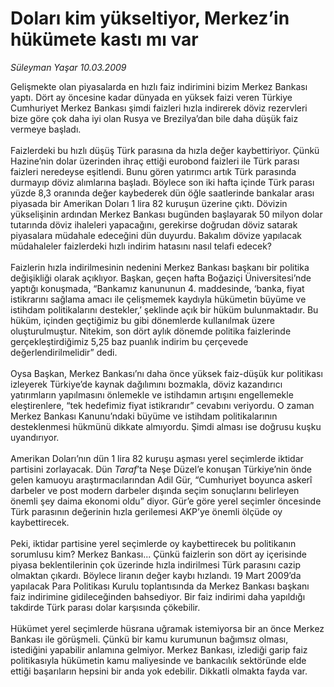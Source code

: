 # Doları kim yükseltiyor, Merkez’in hükümete kastı mı var

*Süleyman Yaşar 10.03.2009*

<div class="taraf_structure_2col_1zq">
<div class="margen_n">



 <p>Gelişmekte olan piyasalarda en hızlı faiz indirimini bizim Merkez Bankası yaptı. Dört ay öncesine kadar dünyada en yüksek faizi veren Türkiye Cumhuriyet Merkez Bankası şimdi faizleri hızla indirerek döviz rezervleri bize göre çok daha iyi olan Rusya ve Brezilya’dan bile daha düşük faiz vermeye başladı. <br/><br/>Faizlerdeki bu hızlı düşüş Türk parasına da hızla değer kaybettiriyor. Çünkü Hazine’nin dolar üzerinden ihraç ettiği eurobond faizleri ile Türk parası faizleri neredeyse eşitlendi. Bunu gören yatırımcı artık Türk parasında durmayıp döviz alımlarına başladı. Böylece son iki hafta içinde Türk parası yüzde 8,3 oranında değer kaybederek dün öğle saatlerinde bankalar arası piyasada bir Amerikan Doları 1 lira 82 kuruşun üzerine çıktı. Dövizin yükselişinin ardından Merkez Bankası bugünden başlayarak 50 milyon dolar tutarında döviz ihaleleri yapacağını, gerekirse doğrudan döviz satarak piyasalara müdahale edeceğini dün duyurdu. Bakalım dövize yapılacak müdahaleler faizlerdeki hızlı indirim hatasını nasıl telafi edecek? <br/><br/>Faizlerin hızla indirilmesinin nedenini Merkez Bankası başkanı bir politika değişikliği olarak açıklıyor. Başkan, geçen hafta Boğaziçi Üniversitesi’nde yaptığı konuşmada, “Bankamız kanununun 4. maddesinde, ‘banka, fiyat istikrarını sağlama amacı ile çelişmemek kaydıyla hükümetin büyüme ve istihdam politikalarını destekler,’ şeklinde açık bir hüküm bulunmaktadır. Bu hüküm, içinden geçtiğimiz bu gibi dönemlerde kullanılmak üzere oluşturulmuştur. Nitekim, son dört aylık dönemde politika faizlerinde gerçekleştirdiğimiz 5,25 baz puanlık indirim bu çerçevede değerlendirilmelidir” dedi. <br/><br/>Oysa Başkan, Merkez Bankası’nı daha önce yüksek faiz-düşük kur politikası izleyerek Türkiye’de kaynak dağılımını bozmakla, döviz kazandırıcı yatırımların yapılmasını önlemekle ve istihdamın artışını engellemekle eleştirenlere, “tek hedefimiz fiyat istikrarıdır” cevabını veriyordu. O zaman Merkez Bankası Kanunu’ndaki büyüme ve istihdam politikalarının desteklenmesi hükmünü dikkate almıyordu. Şimdi alması ise doğrusu kuşku uyandırıyor. <br/><br/>Amerikan Doları’nın dün 1 lira 82 kuruşu aşması yerel seçimlerde iktidar partisini zorlayacak. Dün <i>Taraf</i>’ta Neşe Düzel’e konuşan Türkiye’nin önde gelen kamuoyu araştırmacılarından Adil Gür, “Cumhuriyet boyunca askerî darbeler ve post modern darbeler dışında seçim sonuçlarını belirleyen önemli şey daima ekonomi oldu” diyor. Gür’e göre yerel seçimler öncesinde Türk parasının değerinin hızla gerilemesi AKP’ye önemli ölçüde oy kaybettirecek. <br/><br/>Peki, iktidar partisine yerel seçimlerde oy kaybettirecek bu politikanın sorumlusu kim? Merkez Bankası... Çünkü faizlerin son dört ay içerisinde piyasa beklentilerinin çok üzerinde hızla indirilmesi Türk parasını cazip olmaktan çıkardı. Böylece liranın değer kaybı hızlandı. 19 Mart 2009’da yapılacak Para Politikası Kurulu toplantısında da Merkez Bankası başkanı faiz indirimine gidileceğinden bahsediyor. Bir faiz indirimi daha yapıldığı takdirde Türk parası dolar karşısında çökebilir. <br/><br/>Hükümet yerel seçimlerde hüsrana uğramak istemiyorsa bir an önce Merkez Bankası ile görüşmeli. Çünkü bir kamu kurumunun bağımsız olması, istediğini yapabilir anlamına gelmiyor. Merkez Bankası, izlediği garip faiz politikasıyla hükümetin kamu maliyesinde ve bankacılık sektöründe elde ettiği başarıların hepsini bir anda yok edebilir. Dikkatli olmakta fayda var.</p>

<br/>


<div id="taraf_not">
</div>

</div>


</div>
